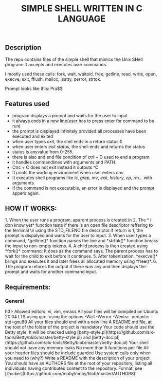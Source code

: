 <h1 align ="center">SIMPLE SHELL WRITTEN IN C LANGUAGE</h1><br>

<h2>Description</h2>
The repo contains files of the simple shell that mimics the Unix SHell program:
It accepts and executes user commands.

I mostly used these calls:
fork, wait, waitpid, free, getline, read, write, open, execve, exit, fflush,
malloc, isatty, perror, strtok.

Prompt looks like this: Pru$$

<h2>Features used</h2>

*  program displays a prompt and waits for the user to input
*  it always ends in a new line(user has to press enter for command to be run)
*  the prompt is displayed infinitely provided all processes have been executed and exited
*  when user types *exit*, the shel ends in a return status 0
*  when user enters *exit status*, the shell ends and returns the status
*  status is anyvalue from 0-255.
*  there is also and end file condition of ctrl + D used to end a program
*  it handles commandlines with arguments and PATH.
*  Ctrc + C does not exit instead it outputs ^C
*  It prints the working environment when user enters *env*
*  It executes shell programs like *ls*, *grep*, *mv*, *exit*, *history*, *cp*, *rm*... with arguments
*  If the command is not executable, an error is displayed and the prompt appers again.


<h2>HOW IT WORKS:</h2>
1. When the user runs a program, aparent process is created.\n
2. The * i don know yet* function tests if there is an open file descriptor reffering to the terminal \n
  using the STD_FILENO file descriptor.If return is 1, the prompt is dispalyed and waits for the user to input.
3. When user types a command, *getline()* function parses the line and *strtok()* function breaks the input to non-empty tokens.
4. A child process is  then created using *fork()* command: It does as the command says. The parent process has to wait for the child to exit before it continues.
5. After tokenization, *execve()* brings and executes it and later frees all allocated memory using *free()*.
6. The program returns the output if there was any and then displays the prompt and waits for another command input.


<h2>Requirements:</h2>

<h3>General</h3>h3>
Allowed editors: vi, vim, emacs
All your files will be compiled on Ubuntu 20.04 LTS using gcc, using the options -Wall -Werror -Wextra -pedantic -std=gnu89
All your files should end with a new line
A README.md file, at the root of the folder of the project is mandatory
Your code should use the Betty style. It will be checked using [betty-style.pl](https://github.com/alx-tools/Betty/blob/master/betty-style.pl) and [betty-doc.pl](https://github.com/alx-tools/Betty/blob/master/betty-doc.pl)
Your shell should not have any memory leaks
No more than 5 functions per file
All your header files should be include guarded
Use system calls only when you need to (why?)
Write a README with the description of your project
You should have an AUTHORS file at the root of your repository,
  listing all individuals having contributed content to the repository. Format, see [Docker](https://github.com/moby/moby/blob/master/AUTHORS)
